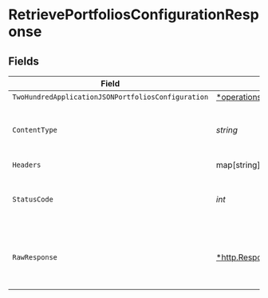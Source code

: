 # RetrievePortfoliosConfigurationResponse


## Fields

| Field                                                                                                                                                          | Type                                                                                                                                                           | Required                                                                                                                                                       | Description                                                                                                                                                    |
| -------------------------------------------------------------------------------------------------------------------------------------------------------------- | -------------------------------------------------------------------------------------------------------------------------------------------------------------- | -------------------------------------------------------------------------------------------------------------------------------------------------------------- | -------------------------------------------------------------------------------------------------------------------------------------------------------------- |
| `TwoHundredApplicationJSONPortfoliosConfiguration`                                                                                                             | [*operations.RetrievePortfoliosConfigurationPortfoliosConfiguration](../../../pkg/models/operations/retrieveportfoliosconfigurationportfoliosconfiguration.md) | :heavy_minus_sign:                                                                                                                                             | Portfolios                                                                                                                                                     |
| `ContentType`                                                                                                                                                  | *string*                                                                                                                                                       | :heavy_check_mark:                                                                                                                                             | HTTP response content type for this operation                                                                                                                  |
| `Headers`                                                                                                                                                      | map[string][]*string*                                                                                                                                          | :heavy_check_mark:                                                                                                                                             | N/A                                                                                                                                                            |
| `StatusCode`                                                                                                                                                   | *int*                                                                                                                                                          | :heavy_check_mark:                                                                                                                                             | HTTP response status code for this operation                                                                                                                   |
| `RawResponse`                                                                                                                                                  | [*http.Response](https://pkg.go.dev/net/http#Response)                                                                                                         | :heavy_check_mark:                                                                                                                                             | Raw HTTP response; suitable for custom response parsing                                                                                                        |